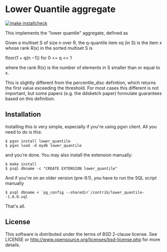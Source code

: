 # Lower Quantile aggregate

[![make installcheck](https://github.com/tvondra/lower_quantile/actions/workflows/ci.yml/badge.svg)](https://github.com/tvondra/lower_quantile/actions/workflows/ci.yml)

This implements the "lower quantile" aggregate, defined as

   Given a multiset S of size n over R, the q-quantile item xq (in S) is
   the item x whose rank R(x) in the sorted multiset S is
   
   floor(1 + q(n −1)) for 0 <= q <= 1
   
   where the rank R(x) is the number of elements in S smaller than or
   equal to x.

This is slightly different from the percentile_disc definition, which
returns the first value exceeding the threshold. For most cases this
different is not important, but some papers (e.g. the ddsketch paper)
formulate guarantees based on this definition.


## Installation

Installing this is very simple, especially if you're using pgxn client.
All you need to do is this:

    $ pgxn install lower_quantile
    $ pgxn load -d mydb lower_quantile

and you're done. You may also install the extension manually:

    $ make install
    $ psql dbname -c "CREATE EXTENSION lower_quantile"

And if you're on an older version (pre-9.1), you have to run the SQL
script manually

    $ psql dbname < `pg_config --sharedir`/contrib/lower_quantile--1.0.0.sql

That's all.


## License

This software is distributed under the terms of BSD 2-clause license.
See LICENSE or http://www.opensource.org/licenses/bsd-license.php for
more details.
